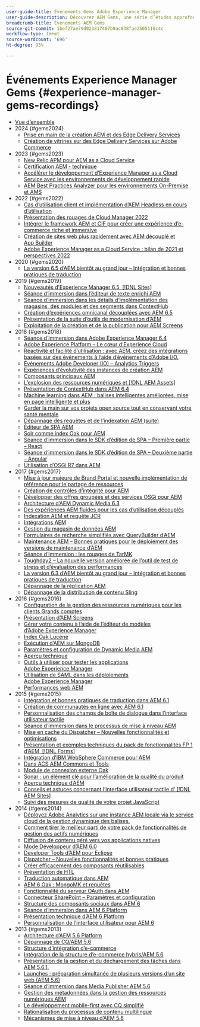 ```yaml
---
user-guide-title: Événements Gems Adobe Experience Manager
user-guide-description: Découvrez AEM Gems, une série d’études approfondies réalisées par des experts d’Adobe Experience Manager sur certains de ses aspects techniques.
breadcrumb-title: Événements AEM Gems
source-git-commit: 1bef27ae79d023817407b9ac838fae2505116c4c
workflow-type: tm+mt
source-wordcount: '696'
ht-degree: 95%

---
```



# Événements Experience Manager Gems {#experience-manager-gems-recordings}

+ [Vue d’ensemble](overview.md)
+ 2024 {#gems2024}
   + [Prise en main de la création AEM et des Edge Delivery Services](/help/experience-manager-gems/gems2024/aem-authoring-and-edge-delivery.md)
   + [Création de vitrines sur des Edge Delivery Services sur Adobe Commerce](/help/experience-manager-gems/gems2024/storefronts-on-edge-delivery-with-adobe-commerce.md)
+ 2023 {#gems2023}
   + [New Relic APM pour AEM as a Cloud Service](gems2023/newrelic-apm-for-aem-cloud-service.md)
   + [Certification AEM - technique](gems2023/aem-certification-technical.md)
   + [Accélérer le développement d’Experience Manager as a Cloud Service avec les environnements de développement rapide](/help/experience-manager-gems/gems2023/rapid-development-environments.md)
   + [AEM Best Practices Analyzer pour les environnements On-Premise et AMS](gems2023/aem-best-practices-analyzer.md)
+ 2022 {#gems2022}
   + [Cas d’utilisation client et implémentation d’AEM Headless en cours d’utilisation](gems2022/customer-use-case-and-implementation-of-aem-headless-in-use.md)
   + [Présentation des rouages de Cloud Manager 2022](gems2022/looking-under-the-hood-cloud-manager-2022.md)
   + [Intégrer le framework AEM et CIF pour créer une expérience d’e-commerce riche et immersive](gems2022/aem-and-cif-framework-integration.md)
   + [Création de sites web plus rapidement avec AEM découplé et App Builder](gems2022/build-sites-faster-with-headless-and-appbuilder.md)
   + [Adobe Experience Manager as a Cloud Service : bilan de 2021 et perspectives 2022](gems2022/aemcloudservice-2021-review-and-outlook.md)
+ 2020 {#gems2020}
   + [La version 6.5 d’AEM bientôt au grand jour – Intégration et bonnes pratiques de traduction](gems2020/aem65-readyfortheworld-translationintegration-bestpractices.md)
+ 2019 {#gems2019}
   + [Nouveautés d’Experience Manager 6.5  [!DNL Sites]](gems2019/adobe-experience-manager-6-5-sites-whats-new.md)
   + [Séance d’immersion dans l’éditeur de texte enrichi AEM](gems2019/aem-rich-text-editor-rte-deep-dive1.md)
   + [Séance d’immersion dans les détails d’implémentation des magasins, des modules et des segments dans ContextHub](gems2019/contexthub-deep-dive.md)
   + [Création d’expériences omnicanal découplées avec AEM 6.5](gems2019/creating-headless-omnichannel-experiences-with-aem-65.md)
   + [Présentation de la suite d’outils de modernisation d’AEM](gems2019/introducing-the-aem-modernization-suite.md)
   + [Exploitation de la création et de la publication pour AEM Screens](gems2019/leveraging-author-publish-for-aem-screens.md)
+ 2018 {#gems2018}
   + [Séance d’immersion dans Adobe Experience Manager 6.4](gems2018/aem-6-4-technical-sneak-peek.md)
   + [Adobe Experience Platform – Le cœur d’Experience Cloud](gems2018/aem-acp.md)
   + [Réactivité et facilité d’utilisation : avec AEM, créez des intégrations basées sur des événements à l’aide d’événements d’Adobe I/O.](gems2018/aem-adobe-io.md)
   + [Événements Adobe Developer (IO) – Analytics Triggers](gems2018/aem-analytics-triggers.md)
   + [Expériences d’évolutivité des instances de création AEM](gems2018/aem-author-scalability1.md)
   + [Composants principaux AEM](gems2018/aem-core-components.md)
   + [L’explosion des ressources numériques et  [!DNL AEM Assets]](gems2018/aem-digital-asset-explosion.md)
   + [Présentation de ContextHub dans AEM 6.4](gems2018/aem-intro-to-contexthub.md)
   + [Machine learning dans AEM : balises intelligentes améliorées, mise en page intelligente et plus](gems2018/aem-machine-learning.md)
   + [Garder la main sur vos projets open source tout en conservant votre santé mentale](gems2018/aem-maintaining-open-source.md)
   + [Dépannage des requêtes et de l’indexation AEM (suite)](gems2018/aem-query-and-index-troubleshooting2.md)
   + [Éditeur de SPA AEM](gems2018/aem-spa-editor.md)
   + [Solr comme index Oak pour AEM](gems2018/solr-as-an-oak-index-for-aem.md)
   + [Séance d’immersion dans le SDK d’édition de SPA – Première partie – React](gems2018/spa-editor-sdk-deep-dive-react.md)
   + [Séance d’immersion dans le SDK d’édition de SPA – Deuxième partie – Angular](gems2018/spa-editor-sdk-deep-dive-angular.md)
   + [Utilisation d’OSGi R7 dans AEM](gems2018/using-osgi-r7-in-aem.md)
+ 2017 {#gems2017}
   + [Mise à jour majeure de Brand Portal et nouvelle implémentation de référence pour le partage de ressources](gems2017/aem-brand-portal.md)
   + [Création de contrôles d’intégrité pour AEM](gems2017/aem-building-health-checks-for-aem.md)
   + [Développer des offres groupées et des services OSGi pour AEM](gems2017/aem-developing-osgi-bundles-services-for-aem.md)
   + [Architecture d’AEM Dynamic Media 6.3](gems2017/aem-dynamic-media-architecture.md)
   + [Des expériences AEM fluides pour les cas d’utilisation découplés](gems2017/aem-headless-usecases.md)
   + [Indexation AEM et requête JCR](gems2017/aem-indexing-jcr-query.md)
   + [Intégrations AEM](gems2017/aem-integrations.md)
   + [Gestion du magasin de données AEM](gems2017/aem-managing-aem-datastore.md)
   + [Formulaires de recherche simplifiés avec QueryBuilder d’AEM](gems2017/aem-search-forms-using-querybuilder.md)
   + [Maintenance AEM – Bonnes pratiques pour le déploiement des versions de maintenance d’AEM](gems2017/aem-sustenance-best-practices-deploying-maintenance-releases.md)
   + [Séance d’immersion : les rouages de TarMK](gems2017/aem-tarmk-deepdive.md)
   + [Toughday2 – La nouvelle version améliorée de l’outil de test de stress et d’évaluation des performances](gems2017/aem-toughday2-stress-testing-benchmarking-tool.md)
   + [La version 6.3 d’AEM bientôt au grand jour – Intégration et bonnes pratiques de traduction](gems2017/aem-translation-best-practices.md)
   + [Dépannage de la réplication AEM](gems2017/aem-troubleshooting-aem-replication.md)
   + [Dépannage de la distribution de contenu Sling](gems2017/aem-troubleshooting-sling.md)
+ 2016 {#gems2016}
   + [Configuration de la gestion des ressources numériques pour les clients Grands comptes](gems2016/aem-configuring-dam-for-enterprise.md)
   + [Présentation d’AEM Screens](gems2016/aem-introduction-to-aem-screens.md)
   + [Gérer votre contenu à l’aide de l’éditeur de modèles d’Adobe Experience Manager](gems2016/aem-managing-content-with-template-editor.md)
   + [Index Oak Lucene](gems2016/aem-oak-lucene-indexes.md)
   + [Exécution d’AEM sur MongoDB](gems2016/aem-running-aem-on-mongodb.md)
   + [Paramètres et configuration de Dynamic Media AEM](gems2016/aem-setup-and-configure-aem-dynamic-media.md)
   + [Aperçu technique](gems2016/aem-technical-sneak-peek.md)
   + [Outils à utiliser pour tester les applications Adobe Experience Manager](gems2016/aem-testing-tools-for-aem-apps.md)
   + [Utilisation de SAML dans les déploiements Adobe Experience Manager](gems2016/aem-utilizing-saml-in-aem-deployments.md)
   + [Performances web AEM](gems2016/aem-web-performance.md)
+ 2015 {#gems2015}
   + [Intégration et bonnes pratiques de traduction dans AEM 6.1](gems2015/aem-6-1-translation-integration-and-best-practices.md)
   + [Création de communautés en ligne avec AEM 6.1](gems2015/aem-creating-online-communities-with-aem-6-1.md)
   + [Personnalisation des champs de boîte de dialogue dans l’interface utilisateur tactile](gems2015/aem-customizing-dialog-fields-in-touch-ui.md)
   + [Séance d’immersion dans le processus de mise à niveau AEM](gems2015/aem-deep-dive-into-aem-upgrade-process.md)
   + [Mise en cache du Dispatcher – Nouvelles fonctionnalités et optimisations](gems2015/aem-dispatcher-caching-new-features-and-optimizations.md)
   + [Présentation et exemples techniques du pack de fonctionnalités FP 1 d’AEM  [!DNL Forms] ](gems2015/aem-forms-feature-pack-1-introduction-and-technical-samples.md)
   + [Intégration d’IBM WebSphere Commerce pour AEM](gems2015/aem-ibm-websphere-commerce-integration-for-aem.md)
   + [Dans ACS AEM Commons et Tools](gems2015/aem-inside-acs-aem-commons-and-tools.md)
   + [Module de connexion externe Oak](gems2015/aem-oak-external-login-module-authenticating-with-ldap-and-beyond.md)
   + [Sonar : un élément clé pour l’amélioration de la qualité du produit](gems2015/aem-sonar-a-key-element-to-improve-product-quality.md)
   + [Aperçu technique d’AEM](gems2015/aem-tech-sneak-peek.md)
   + [Conseils et astuces concernant l’interface utilisateur tactile d’ [!DNL AEM Sites] ](gems2015/aem-tips-and-tricks-for-aem-sites-touch-ui.md)
   + [Suivi des mesures de qualité de votre projet JavaScript](gems2015/aem-track-quality-metrics-of-your-javascript-project.md)
+ 2014 {#gems2014}
   + [Déployez Adobe Analytics sur une instance AEM locale via le service cloud de la gestion dynamique des balises.](gems2014/aem-adobe-analytics-dynamic-tag-management.md)
   + [Comment tirer le meilleur parti de votre pack de fonctionnalités de gestion des actifs numériques](gems2014/aem-dam-feature-pack.md)
   + [Diffusion de contenu géré vers vos applications natives](gems2014/aem-delivering-managed-content-to-your-native-apps.md)
   + [Mode Développeur d’AEM 6.0](gems2014/aem-developer-mode.md)
   + [Developer Tools d’AEM pour Eclipse](gems2014/aem-developer-tools-for-eclipse.md)
   + [Dispatcher – Nouvelles fonctionnalités et bonnes pratiques](gems2014/aem-dispatcher.md)
   + [Créer efficacement des composants réutilisables](gems2014/aem-efficiently-build-reusable-components.md)
   + [Présentation de HTL](gems2014/aem-introduction-to-htl.md)
   + [Traduction automatique dans AEM](gems2014/aem-machine-translation-in-aem.md)
   + [AEM 6 Oak : MongoMK et requêtes](gems2014/aem-oak-mongomk-and-queries.md)
   + [Fonctionnalité du serveur OAuth dans AEM](gems2014/aem-oauth-server-functionality-in-aem.md)
   + [Connecteur SharePoint – Paramètres et configuration](gems2014/aem-sharepoint-connector-setup-and-configuration.md)
   + [Structure des composants sociaux dans AEM 6](gems2014/aem-social-component-framework-in-aem-6.md)
   + [Séance d’immersion dans AEM 6 Platform](gems2014/aem-technical-deep-dive-into-the-aem-6-platform.md)
   + [Présentation technique d’AEM 6 Platform](gems2014/aem-technical-overview-of-the-aem-6-platform.md)
   + [Personnalisation de l’interface utilisateur pour AEM 6](gems2014/aem-user-interface-customization-for-aem6.md)
+ 2013 {#gems2013}
   + [Architecture d’AEM 5.6 Platform](gems2013/aem-architecture-of-the-aem-5-6-platform.md)
   + [Dépannage de CQ/AEM 5.6](gems2013/aem-cq-aem-5-6-troubleshooting.md)
   + [Structure d’intégration d’e-commerce](gems2013/aem-ecommerce-integration-framework.md)
   + [Intégration de la structure d’e-commerce hybris/AEM 5.6](gems2013/aem-hybris-ecommerce-framework-integration.md)
   + [Présentation de la gestion et du déchargement des tâches dans AEM 5.6.1.](gems2013/aem-job-handling-and-offloading.md)
   + [Launches : préparation simultanée de plusieurs versions d’un site web (AEM 5.6)](gems2013/aem-launches.md)
   + [Séance d’immersion dans Media Publisher AEM 5.6](gems2013/aem-media-publisher-deep-dive.md)
   + [Gestion des métadonnées dans la gestion des ressources numériques AEM](gems2013/aem-metadata-management-in-aem-dam.md)
   + [Le développement mobile-first avec CQ simplifié](gems2013/aem-mobile-first-development-with-cq-made-easy.md)
   + [Rationalisation du processus de contenu multilingue](gems2013/aem-streamlining-multilingual-content-process.md)
   + [Mécanismes de mise à niveau d’AEM 5.6](gems2013/aem-upgrade-mechanisms.md)

<!--
+ [Archive] {#archive}
    + [AEM 6 Oak: MongoMK and Queries](archive/aem-oak-mongomk-and-queries.md)
    + [Search forms made easy with the AEM querybuilder](archive/aem-search-forms-using-querybuilder.md)
    + [Deep Dive on implementation details of stores, modules and segments in ContextHub](archive/contexthub-deep-dive.md)
    + [AEM Web Performance](archive/aem-web-performance.md)
    + [AEM Query and Index Troubleshooting](archive/aem-query-and-index-troubleshooting.md)
    + [User Interface Customization for AEM 6](archive/aem-user-interface-customization-for-aem6.md)
    + [Technical Sneak Peek](archive/aem-technical-sneak-peek.md)
    + [Customizing Dialog Fields in Touch UI](archive/aem-customizing-dialog-fields-in-touch-ui.md)
    + [Building Health Checks for AEM](archive/aem-building-health-checks-for-aem.md)
    + [Running AEM on MongoDB](archive/aem-running-aem-on-mongodb.md)
    + [AEM 5.6 Media Publisher Deep Dive ](archive/aem-media-publisher-deep-dive.md)
    + [AEM Fluid Experiences for headless usecases](archive/aem-headless-usecases.md)
    + [The Digital Asset Explosion & AEM Assets](archive/aem-digital-asset-explosion.md)
    + [Introduction of Job Handling and Offloading in AEM 5.6.1. ](archive/aem-job-handling-and-offloading.md)
    + [Technical Overview of the AEM 6 Platform](archive/aem-technical-overview-of-the-aem-6-platform.md)
    + [Launches: concurrent preparation of multiple versions of a website (AEM 5.6) ](archive/aem-launches.md)
    + [Efficiently Build Reusable Components](archive/aem-efficiently-build-reusable-components.md)
    + [AEM Integrations - a solid foundation goes a long way](archive/aem-integrations.md)
    + [Dispatcher - New features and best practices](archive/aem-dispatcher.md)
    + [Adobe Experience Manager 6.5 Sites - What's New](archive/adobe-experience-manager-6-5-sites-whats-new.md)
    + [Oak's External Login Module - Authenticating with LDAP and Beyond](archive/aem-oak-external-login-module-authenticating-with-ldap-and-beyond.md)
    + [Troubleshooting AEM Replication](archive/aem-troubleshooting-aem-replication.md)
    + [Metadata Management in AEM DAM](archive/aem-metadata-management-in-aem-dam.md)
    + [AEM 6.5 Ready for the World - Translation Integration & Best Practices](archive/aem65-readyfortheworld-translationintegration-bestpractices.md)
    + [hybris/AEM 5.6 eCommerce framework integration](archive/aem-hybris-ecommerce-framework-integration.md)
    + [How to deploy Adobe Analytics on a local AEM instance by using the Dynamic Tag Management cloud service](archive/aem-adobe-analytics-dynamic-tag-management.md)
    + [eCommerce Integration Framework ](archive/aem-ecommerce-integration-framework.md)
    + [Real-time and lightweight: build event-driven integrations with AEM using Adobe I/O Events](archive/aem-adobe-io.md)
    + [AEM Tech Sneak Peek](archive/aem-tech-sneak-peek.md)
    + [AEM Rich Text Editor (RTE) Deep Dive](archive/aem-rich-text-editor-rte-deep-dive1.md)
    + [Deep dive into AEM upgrade process](archive/aem-deep-dive-into-aem-upgrade-process.md)
    + [AEM SPA Editor](archive/aem-spa-editor.md)
    + [MSM and Translation: Best Practices ](archive/aem-msm-and-translation-best-practices.md)
    + [AEM Indexing and JCR Query](archive/aem-indexing-jcr-query.md)
    + [IBM WebSphere Commerce Integration for AEM](archive/aem-ibm-websphere-commerce-integration-for-aem.md)
    + [Setup and Configure AEM Dynamic Media](archive/aem-setup-and-configure-aem-dynamic-media.md)
    + [Leveraging author-publish for AEM Screens](archive/leveraging-author-publish-for-aem-screens.md)
    + [Experiments in AEM Author Scalability](archive/aem-author-scalability1.md)
    + [Introduction to AEM Screens](archive/aem-introduction-to-aem-screens.md)
    + [Creating Headless Omnichannel Experiences with AEM 6.5](archive/creating-headless-omnichannel-experiences-with-aem-65.md)
    + [Developing OSGi Bundles and Services for AEM](archive/aem-developing-osgi-bundles-services-for-aem.md)
    + [Technical Deep Dive into the AEM 6 Platform](archive/aem-technical-deep-dive-into-the-aem-6-platform.md)
    + [Adobe Experience Platform - The Heart of Experience Cloud](archive/aem-acp.md)
    + [Social Component Framework in AEM 6](archive/aem-social-component-framework-in-aem-6.md)
    + [Mobile-First Development with CQ Made Easy](archive/aem-mobile-first-development-with-cq-made-easy.md)
    + [AEM Core Components](archive/aem-core-components.md)
    + [AEM SPA Editor](archive/jcr-aem-spa-editor.md)
    + [Major Brand Portal Release and new reference implementation for Asset Share](archive/aem-brand-portal.md)
    + [Utilizing SAML in Adobe Experience Manager deployments](archive/aem-utilizing-saml-in-aem-deployments.md)
    + [AEM 6.0 Developer Mode](archive/aem-developer-mode.md)
    + [AEM [!DNL Forms] Feature Pack 1 introduction and technical samples](archive/aem-forms-feature-pack-1-introduction-and-technical-samples.md)
    + [CQ/AEM 5.6 Troubleshooting](archive/aem-cq-aem-5-6-troubleshooting.md)
    + [AEM Dynamic Media 6.3 Architecture](archive/aem-dynamic-media-architecture.md)
    + [Inside ACS AEM Commons & Tools](archive/aem-inside-acs-aem-commons-and-tools.md)
    + [Creating online Communities with AEM 6.1](archive/aem-creating-online-communities-with-aem-6-1.md)
    + [OAuth Server functionality in AEM - Embrace Federation and unleash your REST APIs!](archive/aem-oauth-server-functionality-in-aem.md)
    + [Into the tar pit: a TarMK deep dive](archive/aem-tarmk-deepdive.md)
    + [Oak Lucene Indexes](archive/aem-oak-lucene-indexes.md)
    + [AEM Developer Tools for Eclipse](archive/aem-developer-tools-for-eclipse.md)
    + [Solr as an Oak index for AEM](archive/solr-as-an-oak-index-for-aem1.md)
    + [Toughday2 - A new and improved stress testing and benchmarking tool](archive/aem-toughday2-stress-testing-benchmarking-tool.md)
    + [Introduction to ContextHub in AEM 6.4](archive/aem-intro-to-contexthub.md)
    + [Configuring the DAM for Enterprise](archive/aem-configuring-dam-for-enterprise.md)
    + [Managing AEM DataStore](archive/aem-managing-aem-datastore.md)
    + [AEM Sustenance - Best Practices for deploying AEM Maintenance Releases](archive/aem-sustenance-best-practices-deploying-maintenance-releases.md)
    + [Maintaining Open Source While Maintaining Your Sanity](archive/aem-maintaining-open-source.md)
    + [SPA Editor SDK Deep Dive - Part 1 - React ](archive/spa-editor-sdk-deep-dive-react.md)
    + [Tools to use for testing Adobe Experience Manager applications](archive/aem-testing-tools-for-aem-apps.md)
    + [Machine Learning in AEM: Enhanced Smart Tags, Smart Layout and more](archive/aem-machine-learning.md)
    + [Tips and tricks for AEM Sites Touch UI](archive/aem-tips-and-tricks-for-aem-sites-touch-ui.md)
    + [Dispatcher Caching - New Features and Optimizations](archive/aem-dispatcher-caching-new-features-and-optimizations.md)
    + [How to get the most out of your DAM Feature Pack](archive/aem-dam-feature-pack.md)
    + [Troubleshooting Sling Content Distribution](archive/aem-troubleshooting-sling.md)
    + [Introduction to HTL](archive/aem-introduction-to-htl.md)
    + [Delivering Managed Content to your Native Apps](archive/aem-delivering-managed-content-to-your-native-apps.md)
    + [SharePoint Connector - Setup and Configuration](archive/aem-sharepoint-connector-setup-and-configuration.md)
    + [AEM 6.1 Translation Integration & Best Practices](archive/aem-6-1-translation-integration-and-best-practices.md)
    + [Managing your content with the template editor of Adobe Experience Manager](archive/aem-managing-content-with-template-editor.md)
    + [SPA Editor SDK Deep Dive - Part 2 - Angular](archive/spa-editor-sdk-deep-dive-angular.md)
    + [Sonar - A key element to improve product quality](archive/aem-sonar-a-key-element-to-improve-product-quality.md)
    + [AEM 6.3 Ready for the World - Translation Integration & Best Practices](archive/aem-translation-best-practices.md)
    + [AEM 5.6 upgrade mechanisms ](archive/aem-upgrade-mechanisms.md)
    + [Track quality metrics of your Javascript project](archive/aem-track-quality-metrics-of-your-javascript-project.md)
    + [Streamlining multilingual content process](archive/aem-streamlining-multilingual-content-process.md)
    + [Deep Dive into Adobe Experience Manager 6.4](archive/aem-6-4-technical-sneak-peek.md)
    + [Machine Translation in AEM](archive/aem-machine-translation-in-aem.md)
    + [Using OSGi R7 in AEM](archive/using-osgi-r7-in-aem.md)
    + [Architecture of the AEM 5.6 Platform](archive/aem-architecture-of-the-aem-5-6-platform.md)
    + [Adobe I/O Events - Analytics Triggers](archive/aem-analytics-triggers.md)
    + [Introducing the AEM Modernization Suite](archive/introducing-the-aem-modernization-suite.md)
    + [AEM Query and Index Troubleshooting](archive/aem-query-and-index-troubleshooting2.md)
-->
